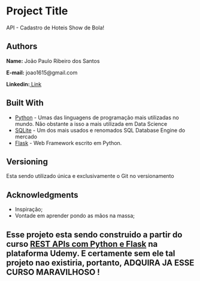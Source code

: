 <h1> Project Title</h1>
<p>API - Cadastro de Hoteis Show de Bola!</p>

<h2> Authors</h2>
<p><b>Name:</b> João Paulo Ribeiro dos Santos</p>
<p><b>E-mail:</b> joao1615@gmail.com</p>
<p><b>Linkedin:</b><a href = 'https://www.linkedin.com/in/joão-paulo-ribeiro-dos-santos-7716499b'> Link</a></p>

<h2>Built With</h2>
<ul>
	<li><a href = "https://www.python.org/">Python</a> - Umas das linguagens de programação mais utilizadas no mundo. Não obstante a isso a mais utilizada em Data Science</li>
	<li><a href = "https://www.sqlite.org/index.html">SQLite</a> - Um dos mais usados e renomados SQL Database Engine do mercado</li>
	<li><a href = "https://flask.palletsprojects.com/en/2.0.x/">Flask</a> - Web Framework escrito em Python.</li>
</ul>

<h2>Versioning</h2>
<p>Esta sendo utilizado única e exclusivamente o Git no versionamento</p>


<h2>Acknowledgments</h2>
<ul>
	<li>Inspiração;</li>
	<li>Vontade em aprender pondo as mãos na massa;</li>
</ul>

<h2>
<p>Esse projeto esta sendo construido a partir do curso <a href="https://www.udemy.com/course/rest-apis-com-python-e-flask/">REST APIs com Python e Flask</a> na plataforma Udemy. E certamente sem ele tal projeto nao existiria, portanto, ADQUIRA JA ESSE CURSO MARAVILHOSO !</p>
</h2>
